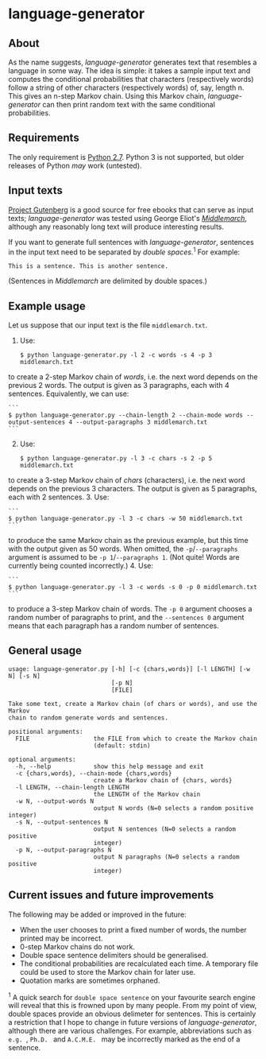 # language-generator

## About
As the name suggests, *language-generator* generates text that resembles a 
language in some way. The idea is simple: it takes a sample input text and 
computes the conditional probabilities that characters (respectively words) 
follow a string of other characters (respectively words) of, say, length n. 
This gives an n-step Markov chain. Using this Markov chain, 
*language-generator* can then print random text with the same conditional 
probabilities.

## Requirements
The only requirement is [Python 2.7](https://www.python.org/downloads/). 
Python 3 is not supported, but older releases of Python *may* work (untested).

## Input texts
[Project Gutenberg](https://www.gutenberg.org/) is a good source for free 
ebooks that can serve as input texts; *language-generator* was tested using 
George Eliot's [*Middlemarch*](https://www.gutenberg.org/ebooks/145), although 
any reasonably long text will produce interesting results.

If you want to generate full sentences with *language-generator*, sentences in 
the input text need to be separated by *double spaces*.<sup>1</sup> For 
example:
```
This is a sentence. This is another sentence.
```
(Sentences in *Middlemarch* are delimited by double spaces.)

## Example usage
Let us suppose that our input text is the file `middlemarch.txt`.

1. Use:

    ```
    $ python language-generator.py -l 2 -c words -s 4 -p 3 middlemarch.txt
    ```
to create a 2-step Markov chain of *words*, i.e. the next word depends on the 
previous 2 words. The output is given as 3 paragraphs, each with 4 sentences.
Equivalently, we can use:

    ```
    $ python language-generator.py --chain-length 2 --chain-mode words --output-sentences 4 --output-paragraphs 3 middlemarch.txt
    ```

2. Use:

    ```
    $ python language-generator.py -l 3 -c chars -s 2 -p 5 middlemarch.txt
    ```
to create a 3-step Markov chain of *chars* (characters), i.e. the next word 
depends on the previous 3 characters. The output is given as 5 paragraphs, 
each with 2 sentences.
3. Use:

    ```
    $ python language-generator.py -l 3 -c chars -w 50 middlemarch.txt
    ```
to produce the same Markov chain as the previous example, but this time with 
the output given as 50 words. When omitted, the `-p`/`--paragraphs` argument 
is assumed to be `-p 1`/`--paragraphs 1`. (Not quite! Words are currently 
being counted incorrectly.)
4. Use:

    ```
    $ python language-generator.py -l 3 -c words -s 0 -p 0 middlemarch.txt
    ```
to produce a 3-step Markov chain of words. The `-p 0` argument chooses a 
random number of paragraphs to print, and the `--sentences 0` argument means 
that each paragraph has a random number of sentences.

## General usage
```
usage: language-generator.py [-h] [-c {chars,words}] [-l LENGTH] [-w N] [-s N]
                             [-p N]
                             [FILE]

Take some text, create a Markov chain (of chars or words), and use the Markov
chain to random generate words and sentences.

positional arguments:
  FILE                  the FILE from which to create the Markov chain
                        (default: stdin)

optional arguments:
  -h, --help            show this help message and exit
  -c {chars,words}, --chain-mode {chars,words}
                        create a Markov chain of {chars, words}
  -l LENGTH, --chain-length LENGTH
                        the LENGTH of the Markov chain
  -w N, --output-words N
                        output N words (N=0 selects a random positive integer)
  -s N, --output-sentences N
                        output N sentences (N=0 selects a random positive
                        integer)
  -p N, --output-paragraphs N
                        output N paragraphs (N=0 selects a random positive
                        integer)
```

## Current issues and future improvements
The following may be added or improved in the future:
* When the user chooses to print a fixed number of words, the number printed 
may be incorrect.
* 0-step Markov chains do not work.
* Double space sentence delimiters should be generalised.
* The conditional probabilities are recalculated each time. A temporary file 
could be used to store the Markov chain for later use.
* Quotation marks are sometimes orphaned.

<sup>1</sup> A quick search for `double space sentence` on your favourite 
search engine will reveal that this is frowned upon by many people. From my 
point of view, double spaces provide an obvious delimeter for sentences. This 
is certainly a restriction that I hope to change in future versions of 
*language-generator*, although there are various challenges. For example, 
abbreviations such as `e.g. `, `Ph.D. ` and `A.C.M.E. ` may be incorrectly 
marked as the end of a sentence.

